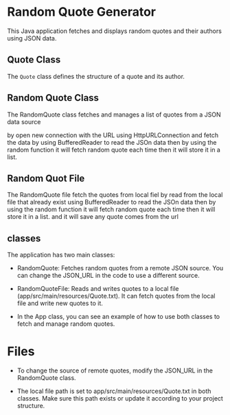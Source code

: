 # Random Quote Generator

This Java application fetches and displays random quotes and their authors using JSON data.

## Quote Class

The `Quote` class defines the structure of a quote and its author.

## Random Quote Class 

The RandomQuote class fetches and manages a list of quotes from a JSON data source

by open new connection with the URL using HttpURLConnection and fetch the data by
using BufferedReader to read the JSOn data then by using the random function it will fetch 
random quote each time then it will store it in a list.

## Random Quot File

The RandomQuote file fetch the quotes from local fiel by read from the local file 
that already exist using BufferedReader to read the JSOn data then by using the random function it will fetch
random quote each time then it will store it in a list. and it will save any
quote comes from the url


## classes 

The application has two main classes:
- RandomQuote: Fetches random quotes from a remote JSON source. You can change the JSON_URL in the code to use a different source.

- RandomQuoteFile: Reads and writes quotes to a local file (app/src/main/resources/Quote.txt). It can fetch quotes from the local file and write new quotes to it.

- In the App class, you can see an example of how to use both classes to fetch and manage random quotes.

# Files 

- To change the source of remote quotes, modify the JSON_URL in the RandomQuote class.

- The local file path is set to app/src/main/resources/Quote.txt in both classes. Make sure this path exists or update it according to your project structure.
